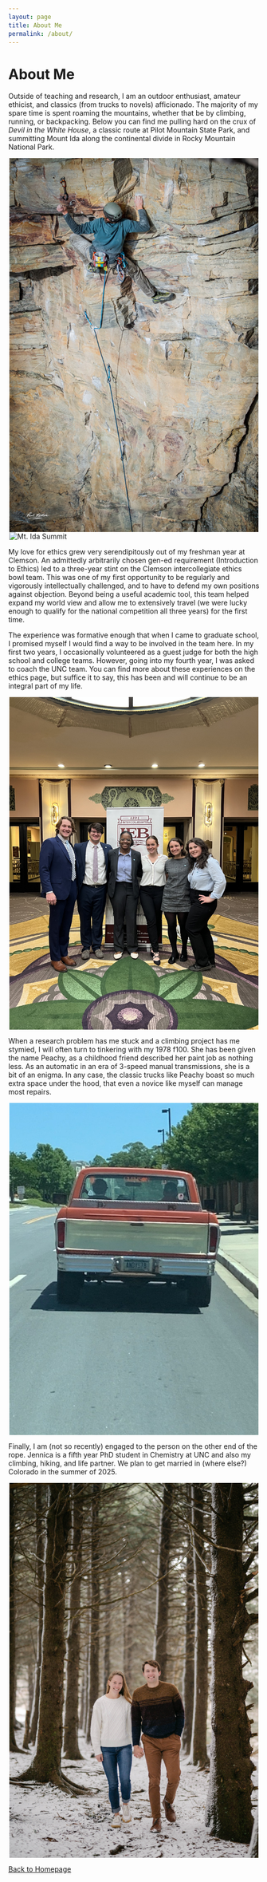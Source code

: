 ```yaml
---
layout: page
title: About Me
permalink: /about/
---
```


# About Me 

Outside of teaching and research, I am an outdoor enthusiast, amateur ethicist, and classics (from trucks to novels) afficionado.  The majority of my spare time is spent roaming the mountains, whether that be by climbing, running, or backpacking.  Below you can find me pulling hard on the crux of *Devil in the White House*, a classic route at Pilot Mountain State Park, and summitting Mount Ida along the continental divide in Rocky Mountain National Park.  

<img src="pictures/climb.jpg" alt="Devil in the White House" style="width: 500px; height: auto; display: block; margin-left: auto; margin-right: auto;">

<img src="pictures/ida.jpg" alt="Mt. Ida Summit" style="width: 500px; height: auto; display: block; margin-left: auto; margin-right: auto;">

My love for ethics grew very serendipitously out of my freshman year at Clemson.  An admittedly arbitrarily chosen gen-ed requirement (Introduction to Ethics) led to a three-year stint on the Clemson intercollegiate ethics bowl team.  This was one of my first opportunity to be regularly and vigorously intellectually challenged, and to have to defend my own positions against objection.  Beyond being a useful academic tool, this team helped expand my world view and allow me to extensively travel (we were lucky enough to qualify for the national competition all three years) for the first time.  

The experience was formative enough that when I came to graduate school, I promised myself I would find a way to be involved in the team here.  In my first two years, I occasionally volunteered as a guest judge for both the high school and college teams.  However, going into my fourth year, I was asked to coach the UNC team.  You can find more about these experiences on the ethics page, but suffice it to say, this has been and will continue to be an integral part of my life.  

<img src="pictures/coach.jpg" alt="UNC Ethics Bowl Team" style="width: 500px; height: auto; display: block; margin-left: auto; margin-right: auto;">

When a research problem has me stuck and a climbing project has me stymied, I will often turn to tinkering with my 1978 f100.  She has been given the name Peachy, as a childhood friend described her paint job as nothing less.  As an automatic in an era of 3-speed manual transmissions, she is a bit of an enigma.  In any case, the classic trucks like Peachy boast so much extra space under the hood, that even a novice like myself can manage most repairs.   

<img src="pictures/truck.jpg" alt="Peachy" style="width: 500px; height: auto; display: block; margin-left: auto; margin-right: auto;">

Finally, I am (not so recently) engaged to the person on the other end of the rope.  Jennica is a fifth year PhD student in Chemistry at UNC and also my climbing, hiking, and life partner.  We plan to get married in (where else?) Colorado in the summer of 2025.  

<img src="pictures/engage.jpg" alt="Jenni and I at Black Balsam Knob -- Blue Ridge Parkway" style="width: 500px; height: auto; display: block; margin-left: auto; margin-right: auto;">


[Back to Homepage](index.md)

